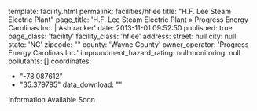 template: facility.html
permalink: facilities/hflee
title: "H.F. Lee Steam Electric Plant"
page_title: 'H.F. Lee Steam Electric Plant &raquo; Progress Energy Carolinas Inc. | Ashtracker'
date: 2013-11-01 09:52:50
published: true
page_class: 'facility'
facility_class: 'hflee'
address: 
  street: null
  city: null
  state: 'NC'
  zipcode: ""
  county: 'Wayne County'
owner_operator: 'Progress Energy Carolinas Inc.'
impoundment_hazard_rating: null
monitoring: null
pollutants: []
coordinates: 
  - "-78.087612"
  - "35.379795"
data_download: ""

Information Available Soon
